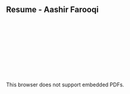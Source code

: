 ## Resume - Aashir Farooqi
<object data="https://github.com/AashPointO/Resume-AashirFarooqi/blob/master/FarooqiAashirResume.pdf" type="application/pdf" width="700px" height="700px">
	<embed src="https://github.com/AashPointO/Resume-AashirFarooqi/blob/master/FarooqiAashirResume.pdf">
	<p>This browser does not support embedded PDFs.</p> 
	</embed>
</object>

